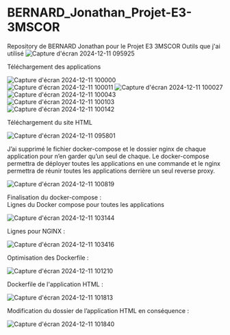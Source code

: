 # BERNARD_Jonathan_Projet-E3-3MSCOR
Repository de BERNARD Jonathan pour le Projet E3 3MSCOR
Outils que j'ai utilisé
![Capture d'écran 2024-12-11 095925](https://github.com/user-attachments/assets/4bde3793-7173-4829-ab28-c7ba7281210e)

Téléchargement des applications

![Capture d'écran 2024-12-11 100000](https://github.com/user-attachments/assets/d55d561d-788e-492d-ab01-31064d5b90dd)
![Capture d'écran 2024-12-11 100011](https://github.com/user-attachments/assets/4645eb78-cc07-459a-a0ee-acbd15e3f292)
![Capture d'écran 2024-12-11 100027](https://github.com/user-attachments/assets/c309497a-441f-457e-a684-cba52e465caa)
![Capture d'écran 2024-12-11 100043](https://github.com/user-attachments/assets/b5fd7718-6793-4056-9a4a-b4862977f5a7)
![Capture d'écran 2024-12-11 100103](https://github.com/user-attachments/assets/89476c5d-aa28-426e-b09a-631d3dcf1dc2)
![Capture d'écran 2024-12-11 100142](https://github.com/user-attachments/assets/beaf1672-98cc-4546-99fd-75d3b94feb12)

Téléchargement du site HTML

![Capture d'écran 2024-12-11 095801](https://github.com/user-attachments/assets/7f76ab05-01d3-43fb-a3b0-003391fbaa01)

J’ai supprimé le fichier docker-compose et le dossier nginx de chaque application pour n’en garder qu’un seul de chaque. Le docker-compose permettra de déployer toutes les applications en une commande et le nginx permettra de réunir toutes les applications derrière un 
seul reverse proxy.

![Capture d'écran 2024-12-11 100819](https://github.com/user-attachments/assets/a3346a6a-ae22-4abe-b774-d9c333fd304f)

Finalisation du docker-compose :  
Lignes du Docker compose pour toutes les applications

![Capture d'écran 2024-12-11 103144](https://github.com/user-attachments/assets/92d3e4ed-bc9d-4b63-a5f1-4e0dc7a6e71b)

Lignes pour NGINX :

![Capture d'écran 2024-12-11 103416](https://github.com/user-attachments/assets/dd0b7cf4-f6ac-4a38-90e0-f0126efc5a86)

Optimisation des Dockerfile :

![Capture d'écran 2024-12-11 101210](https://github.com/user-attachments/assets/669b72d2-381a-44e4-b911-b57d54fd4c39)

Dockerfile de l'application HTML :

![Capture d'écran 2024-12-11 101813](https://github.com/user-attachments/assets/77aba886-bfbc-43c0-8cce-2e6d56e9a7ae)

Modification du dossier de l’application HTML en conséquence :

![Capture d'écran 2024-12-11 101840](https://github.com/user-attachments/assets/9e08528d-00f5-4393-a739-36204d436a16)
